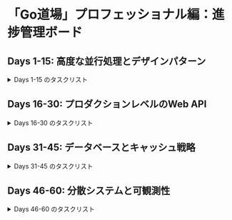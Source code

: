 # 「Go道場」プロフェッショナル編：進捗管理ボード

## Days 1-15: 高度な並行処理とデザインパターン

<details>
<summary>Days 1-15 のタスクリスト</summary>

- [ ] **Day 01: Contextによるキャンセル伝播**
    - [ ] READMEの解説は丁寧で詳細か
    - [ ] `main.go`で問題を作成
    - [ ] `main_test.go`を実装
    - [ ] `main_solution.go`を実装
    - [ ] テストが通るか確認
- [ ] **Day 02: Contextによるタイムアウト/デッドライン**
    - [ ] READMEの解説は丁寧で詳細か
    - [ ] `main.go`で問題を作成
    - [ ] `main_test.go`を実装
    - [ ] `main_solution.go`を実装
    - [ ] テストが通るか確認
- [ ] **Day 03: `sync.Mutex` vs `RWMutex`**
    - [ ] READMEの解説は丁寧で詳細か
    - [ ] `main.go`で問題を作成
    - [ ] `main_test.go`を実装
    - [ ] `main_solution.go`を実装
    - [ ] テストが通るか確認
- [ ] **Day 04: `sync.Once`による安全な初期化**
    - [ ] READMEの解説は丁寧で詳細か
    - [ ] `main.go`で問題を作成
    - [ ] `main_test.go`を実装
    - [ ] `main_solution.go`を実装
    - [ ] テストが通るか確認
- [ ] **Day 05: `sync.Pool`によるオブジェクト再利用**
    - [ ] READMEの解説は丁寧で詳細か
    - [ ] `main.go`で問題を作成
    - [ ] `main_test.go`を実装
    - [ ] `main_solution.go`を実装
    - [ ] テストが通るか確認
- [ ] **Day 06: Worker Pool パターン**
    - [ ] READMEの解説は丁寧で詳細か
    - [ ] `main.go`で問題を作成
    - [ ] `main_test.go`を実装
    - [ ] `main_solution.go`を実装
    - [ ] テストが通るか確認
- [ ] **Day 07: Worker Pool (結果の受信)**
    - [ ] READMEの解説は丁寧で詳細か
    - [ ] `main.go`で問題を作成
    - [ ] `main_test.go`を実装
    - [ ] `main_solution.go`を実装
    - [ ] テストが通るか確認
- [ ] **Day 08: Fan-in / Fan-out パターン**
    - [ ] READMEの解説は丁寧で詳細か
    - [ ] `main.go`で問題を作成
    - [ ] `main_test.go`を実装
    - [ ] `main_solution.go`を実装
    - [ ] テストが通るか確認
- [ ] **Day 09: エラーハンドリング付きパイプライン**
    - [ ] READMEの解説は丁寧で詳細か
    - [ ] `main.go`で問題を作成
    - [ ] `main_test.go`を実装
    - [ ] `main_solution.go`を実装
    - [ ] テストが通るか確認
- [ ] **Day 10: Rate Limiter (Ticker版)**
    - [ ] READMEの解説は丁寧で詳細か
    - [ ] `main.go`で問題を作成
    - [ ] `main_test.go`を実装
    - [ ] `main_solution.go`を実装
    - [ ] テストが通るか確認
- [ ] **Day 11: Semaphore パターン**
    - [ ] READMEの解説は丁寧で詳細か
    - [ ] `main.go`で問題を作成
    - [ ] `main_test.go`を実装
    - [ ] `main_solution.go`を実装
    - [ ] テストが通るか確認
- [ ] **Day 12: Future / Promise パターン**
    - [ ] READMEの解説は丁寧で詳細か
    - [ ] `main.go`で問題を作成
    - [ ] `main_test.go`を実装
    - [ ] `main_solution.go`を実装
    - [ ] テストが通るか確認
- [ ] **Day 13: Circuit Breaker パターン**
    - [ ] READMEの解説は丁寧で詳細か
    - [ ] `main.go`で問題を作成
    - [ ] `main_test.go`を実装
    - [ ] `main_solution.go`を実装
    - [ ] テストが通るか確認
- [ ] **Day 14: スレッドセーフなキャッシュ**
    - [ ] READMEの解説は丁寧で詳細か
    - [ ] `main.go`で問題を作成
    - [ ] `main_test.go`を実装
    - [ ] `main_solution.go`を実装
    - [ ] テストが通るか確認
- [ ] **Day 15: Generator パターン**
    - [ ] READMEの解説は丁寧で詳細か
    - [ ] `main.go`で問題を作成
    - [ ] `main_test.go`を実装
    - [ ] `main_solution.go`を実装
    - [ ] テストが通るか確認

</details>

## Days 16-30: プロダクションレベルのWeb API

<details>
<summary>Days 16-30 のタスクリスト</summary>

- [ ] **Day 16: `http.Server`のタイムアウト設定**
    - [ ] READMEの解説は丁寧で詳細か
    - [ ] `main.go`で問題を作成
    - [ ] `main_test.go`を実装
    - [ ] `main_solution.go`を実装
    - [ ] テストが通るか確認
- [ ] **Day 17: Graceful Shutdown**
    - [ ] READMEの解説は丁寧で詳細か
    - [ ] `main.go`で問題を作成
    - [ ] `main_test.go`を実装
    - [ ] `main_solution.go`を実装
    - [ ] テストが通るか確認
- [ ] **Day 18: リクエストボディのサイズ制限**
    - [ ] READMEの解説は丁寧で詳細か
    - [ ] `main.go`で問題を作成
    - [ ] `main_test.go`を実装
    - [ ] `main_solution.go`を実装
    - [ ] テストが通るか確認
- [ ] **Day 19: カスタムリクエストバリデーション**
    - [ ] READMEの解説は丁寧で詳細か
    - [ ] `main.go`で問題を作成
    - [ ] `main_test.go`を実装
    - [ ] `main_solution.go`を実装
    - [ ] テストが通るか確認
- [ ] **Day 20: 構造化ロギングミドルウェア**
    - [ ] READMEの解説は丁寧で詳細か
    - [ ] `main.go`で問題を作成
    - [ ] `main_test.go`を実装
    - [ ] `main_solution.go`を実装
    - [ ] テストが通るか確認
- [ ] **Day 21: 認証ミドルウェア**
    - [ ] READMEの解説は丁寧で詳細か
    - [ ] `main.go`で問題を作成
    - [ ] `main_test.go`を実装
    - [ ] `main_solution.go`を実装
    - [ ] テストが通るか確認
- [ ] **Day 22: パニックリカバリミドルウェア**
    - [ ] READMEの解説は丁寧で詳細か
    - [ ] `main.go`で問題を作成
    - [ ] `main_test.go`を実装
    - [ ] `main_solution.go`を実装
    - [ ] テストが通るか確認
- [ ] **Day 23: IPベースのレートリミットミドルウェア**
    - [ ] READMEの解説は丁寧で詳細か
    - [ ] `main.go`で問題を作成
    - [ ] `main_test.go`を実装
    - [ ] `main_solution.go`を実装
    - [ ] テストが通るか確認
- [ ] **Day 24: セキュアなCORS設定**
    - [ ] READMEの解説は丁寧で詳細か
    - [ ] `main.go`で問題を作成
    - [ ] `main_test.go`を実装
    - [ ] `main_solution.go`を実装
    - [ ] テストが通るか確認
- [ ] **Day 25: タイミング攻撃耐性のある比較**
    - [ ] READMEの解説は丁寧で詳細か
    - [ ] `main.go`で問題を作成
    - [ ] `main_test.go`を実装
    - [ ] `main_solution.go`を実装
    - [ ] テストが通るか確認
- [ ] **Day 26: ミドルウェアチェインのテスト**
    - [ ] READMEの解説は丁寧で詳細か
    - [ ] `main.go`で問題を作成
    - [ ] `main_test.go`を実装
    - [ ] `main_solution.go`を実装
    - [ ] テストが通るか確認
- [ ] **Day 27: `dockertest`による統合テスト**
    - [ ] READMEの解説は丁寧で詳細か
    - [ ] `main.go`で問題を作成
    - [ ] `main_test.go`を実装
    - [ ] `main_solution.go`を実装
    - [ ] テストが通るか確認
- [ ] **Day 28: テーブル駆動テストの応用**
    - [ ] READMEの解説は丁寧で詳細か
    - [ ] `main.go`で問題を作成
    - [ ] `main_test.go`を実装
    - [ ] `main_solution.go`を実装
    - [ ] テストが通るか確認
- [ ] **Day 29: `mockery`によるモック生成**
    - [ ] READMEの解説は丁寧で詳細か
    - [ ] `main.go`で問題を作成
    - [ ] `main_test.go`を実装
    - [ ] `main_solution.go`を実装
    - [ ] テストが通るか確認
- [ ] **Day 30: ベンチマークテスト**
    - [ ] READMEの解説は丁寧で詳細か
    - [ ] `main.go`で問題を作成
    - [ ] `main_test.go`を実装
    - [ ] `main_solution.go`を実装
    - [ ] テストが通るか確認
</details>

## Days 31-45: データベースとキャッシュ戦略

<details>
<summary>Days 31-45 のタスクリスト</summary>

- [ ] **Day 31: 高度なトランザクション管理**
    - [ ] READMEの解説は丁寧で詳細か
    - [ ] `main.go`で問題を作成
    - [ ] `main_test.go`を実装
    - [ ] `main_solution.go`を実装
    - [ ] テストが通るか確認
- [ ] **Day 32: 指数バックオフリトライ**
    - [ ] READMEの解説は丁寧で詳細か
    - [ ] `main.go`で問題を作成
    - [ ] `main_test.go`を実装
    - [ ] `main_solution.go`を実装
    - [ ] テストが通るか確認
- [ ] **Day 33: デッドロックの再現と対策**
    - [ ] READMEの解説は丁寧で詳細か
    - [ ] `main.go`で問題を作成
    - [ ] `main_test.go`を実装
    - [ ] `main_solution.go`を実装
    - [ ] テストが通るか確認
- [ ] **Day 34: Repositoryパターン**
    - [ ] READMEの解説は丁寧で詳細か
    - [ ] `main.go`で問題を作成
    - [ ] `main_test.go`を実装
    - [ ] `main_solution.go`を実装
    - [ ] テストが通るか確認
- [ ] **Day 35: N+1問題の解決**
    - [ ] READMEの解説は丁寧で詳細か
    - [ ] `main.go`で問題を作成
    - [ ] `main_test.go`を実装
    - [ ] `main_solution.go`を実装
    - [ ] テストが通るか確認
- [ ] **Day 36: Dataloaderパターン**
    - [ ] READMEの解説は丁寧で詳細か
    - [ ] `main.go`で問題を作成
    - [ ] `main_test.go`を実装
    - [ ] `main_solution.go`を実装
    - [ ] テストが通るか確認
- [ ] **Day 37: DBコネクションプールの設定**
    - [ ] READMEの解説は丁寧で詳細か
    - [ ] `main.go`で問題を作成
    - [ ] `main_test.go`を実装
    - [ ] `main_solution.go`を実装
    - [ ] テストが通るか確認
- [ ] **Day 38: DBインデックスの活用**
    - [ ] READMEの解説は丁寧で詳細か
    - [ ] `main.go`で問題を作成
    - [ ] `main_test.go`を実装
    - [ ] `main_solution.go`を実装
    - [ ] テストが通るか確認
- [ ] **Day 39: `sqlx`による効率的なDB操作**
    - [ ] READMEの解説は丁寧で詳細か
    - [ ] `main.go`で問題を作成
    - [ ] `main_test.go`を実装
    - [ ] `main_solution.go`を実装
    - [ ] テストが通るか確認
- [ ] **Day 40: Read-Replicaへの分散**
    - [ ] READMEの解説は丁寧で詳細か
    - [ ] `main.go`で問題を作成
    - [ ] `main_test.go`を実装
    - [ ] `main_solution.go`を実装
    - [ ] テストが通るか確認
- [ ] **Day 41: Redisによるキャッシュ層の実装**
    - [ ] READMEの解説は丁寧で詳細か
    - [ ] `main.go`で問題を作成
    - [ ] `main_test.go`を実装
    - [ ] `main_solution.go`を実装
    - [ ] テストが通るか確認
- [ ] **Day 42: Cache-Aside パターン**
    - [ ] READMEの解説は丁寧で詳細か
    - [ ] `main.go`で問題を作成
    - [ ] `main_test.go`を実装
    - [ ] `main_solution.go`を実装
    - [ ] テストが通るか確認
- [ ] **Day 43: Write-Through パターン**
    - [ ] READMEの解説は丁寧で詳細か
    - [ ] `main.go`で問題を作成
    - [ ] `main_test.go`を実装
    - [ ] `main_solution.go`を実装
    - [ ] テストが通るか確認
- [ ] **Day 44: キャッシュ無効化戦略**
    - [ ] READMEの解説は丁寧で詳細か
    - [ ] `main.go`で問題を作成
    - [ ] `main_test.go`を実装
    - [ ] `main_solution.go`を実装
    - [ ] テストが通るか確認
- [ ] **Day 45: Thundering Herd 問題の対策**
    - [ ] READMEの解説は丁寧で詳細か
    - [ ] `main.go`で問題を作成
    - [ ] `main_test.go`を実装
    - [ ] `main_solution.go`を実装
    - [ ] テストが通るか確認

</details>

## Days 46-60: 分散システムと可観測性

<details>
<summary>Days 46-60 のタスクリスト</summary>

- [ ] **Day 46: gRPCのエラーハンドリング**
    - [ ] READMEの解説は丁寧で詳細か
    - [ ] `main.go`で問題を作成
    - [ ] `main_test.go`を実装
    - [ ] `main_solution.go`を実装
    - [ ] テストが通るか確認
- [ ] **Day 47: gRPCサーバーサイドストリーミング**
    - [ ] READMEの解説は丁寧で詳細か
    - [ ] `main.go`で問題を作成
    - [ ] `main_test.go`を実装
    - [ ] `main_solution.go`を実装
    - [ ] テストが通るか確認
- [ ] **Day 48: gRPCクライアントサイドストリーミング**
    - [ ] READMEの解説は丁寧で詳細か
    - [ ] `main.go`で問題を作成
    - [ ] `main_test.go`を実装
    - [ ] `main_solution.go`を実装
    - [ ] テストが通るか確認
- [ ] **Day 49: gRPC双方向ストリーミング**
    - [ ] READMEの解説は丁寧で詳細か
    - [ ] `main.go`で問題を作成
    - [ ] `main_test.go`を実装
    - [ ] `main_solution.go`を実装
    - [ ] テストが通るか確認
- [ ] **Day 50: Unaryインターセプタ**
    - [ ] READMEの解説は丁寧で詳細か
    - [ ] `main.go`で問題を作成
    - [ ] `main_test.go`を実装
    - [ ] `main_solution.go`を実装
    - [ ] テストが通るか確認
- [ ] **Day 51: Streamインターセプタ**
    - [ ] READMEの解説は丁寧で詳細か
    - [ ] `main.go`で問題を作成
    - [ ] `main_test.go`を実装
    - [ ] `main_solution.go`を実装
    - [ ] テストが通るか確認
- [ ] **Day 52: gRPCメタデータによる情報伝播**
    - [ ] READMEの解説は丁寧で詳細か
    - [ ] `main.go`で問題を作成
    - [ ] `main_test.go`を実装
    - [ ] `main_solution.go`を実装
    - [ ] テストが通るか確認
- [ ] **Day 53: Pub/Subパターン**
    - [ ] READMEの解説は丁寧で詳細か
    - [ ] `main.go`で問題を作成
    - [ ] `main_test.go`を実装
    - [ ] `main_solution.go`を実装
    - [ ] テストが通るか確認
- [ ] **Day 54: Dead-Letter Queue (DLQ)**
    - [ ] READMEの解説は丁寧で詳細か
    - [ ] `main.go`で問題を作成
    - [ ] `main_test.go`を実装
    - [ ] `main_solution.go`を実装
    - [ ] テストが通るか確認
- [ ] **Day 55: メッセージ順序保証**
    - [ ] READMEの解説は丁寧で詳細か
    - [ ] `main.go`で問題を作成
    - [ ] `main_test.go`を実装
    - [ ] `main_solution.go`を実装
    - [ ] テストが通るか確認
- [ ] **Day 56: 競合コンシューマーパターン**
    - [ ] READMEの解説は丁寧で詳細か
    - [ ] `main.go`で問題を作成
    - [ ] `main_test.go`を実装
    - [ ] `main_solution.go`を実装
    - [ ] テストが通るか確認
- [ ] **Day 57: Prometheusによるカスタムメトリクス**
    - [ ] READMEの解説は丁寧で詳細か
    - [ ] `main.go`で問題を作成
    - [ ] `main_test.go`を実装
    - [ ] `main_solution.go`を実装
    - [ ] テストが通るか確認
- [ ] **Day 58: Prometheusのヒストグラム**
    - [ ] READMEの解説は丁寧で詳細か
    - [ ] `main.go`で問題を作成
    - [ ] `main_test.go`を実装
    - [ ] `main_solution.go`を実装
    - [ ] テストが通るか確認
- [ ] **Day 59: OpenTelemetryによる分散トレーシング**
    - [ ] READMEの解説は丁寧で詳細か
    - [ ] `main.go`で問題を作成
    - [ ] `main_test.go`を実装
    - [ ] `main_solution.go`を実装
    - [ ] テストが通るか確認
- [ ] **Day 60: 総集編**
    - [ ] READMEの解説は丁寧で詳細か
    - [ ] `main.go`で問題を作成
    - [ ] `main_test.go`を実装
    - [ ] `main_solution.go`を実装
    - [ ] テストが通るか確認

</details>
